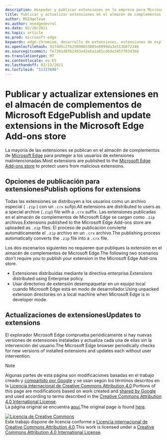 ```yaml
---
description: Hospedar y publicar extensiones en la empresa para Microsoft Edge (Chromium).
title: Publicar y actualizar extensiones en el almacén de complementos de Microsoft Edge
author: MSEdgeTeam
ms.author: msedgedevrel
ms.date: 02/10/2021
ms.topic: article
ms.prod: microsoft-edge
keywords: edge-chromium, desarrollo de extensiones, extensiones de explorador, complementos, centro de partners, desarrollador
ms.openlocfilehash: 91fdd5c2f625890653085e8999da3e513b072348
ms.sourcegitcommit: fe7301d0f62493e42e6a1a81cdbda3457f0343b8
ms.translationtype: MT
ms.contentlocale: es-ES
ms.lasthandoff: 02/13/2021
ms.locfileid: "11327690"
---
```

# <span data-ttu-id="65c69-104">Publicar y actualizar extensiones en el almacén de complementos de Microsoft Edge</span><span class="sxs-lookup"><span data-stu-id="65c69-104">Publish and update extensions in the Microsoft Edge Add-ons store</span></span>  

<span data-ttu-id="65c69-105">La mayoría de las extensiones se publican en el almacén de complementos de [Microsoft Edge][MicrosoftMicrosoftedgeInsiderAddonsEdgeextensions] para proteger a los usuarios de extensiones malintencionadas.</span><span class="sxs-lookup"><span data-stu-id="65c69-105">Most extensions are published to the [Microsoft Edge Add-ons store][MicrosoftMicrosoftedgeInsiderAddonsEdgeextensions] to protect users from malicious extensions.</span></span>  

## <span data-ttu-id="65c69-106">Opciones de publicación para extensiones</span><span class="sxs-lookup"><span data-stu-id="65c69-106">Publish options for extensions</span></span>  

<span data-ttu-id="65c69-107">Todas las extensiones se distribuyen a los usuarios como un archivo especial \( `.zip` \) con un `.crx` sufijo.</span><span class="sxs-lookup"><span data-stu-id="65c69-107">All extensions are distributed to users as a special archive \(`.zip`\) file with a `.crx` suffix.</span></span>  <span data-ttu-id="65c69-108">Las extensiones publicadas en el almacén de complementos de Microsoft Edge se cargan como `.zip` archivos.</span><span class="sxs-lookup"><span data-stu-id="65c69-108">Extensions published to the Microsoft Edge Add-ons store are uploaded as `.zip` files.</span></span>  <span data-ttu-id="65c69-109">El proceso de publicación convierte automáticamente el `.zip` archivo en un `.crx` archivo.</span><span class="sxs-lookup"><span data-stu-id="65c69-109">The publishing process automatically converts the `.zip` file into a `.crx` file.</span></span>  

<span data-ttu-id="65c69-110">Los dos escenarios siguientes no requieren que publiques la extensión en el almacén de complementos de Microsoft Edge.</span><span class="sxs-lookup"><span data-stu-id="65c69-110">The following two scenarios don't require you to publish your extension in the Microsoft Edge Add-ons store.</span></span>  

*   <span data-ttu-id="65c69-111">Extensiones distribuidas mediante la directiva enterprise.</span><span class="sxs-lookup"><span data-stu-id="65c69-111">Extensions distributed using Enterprise policy.</span></span>  
*   <span data-ttu-id="65c69-112">Usar directorios de extensión desempaquetar en un equipo local cuando Microsoft Edge está en modo de desarrollador.</span><span class="sxs-lookup"><span data-stu-id="65c69-112">Using unpacked extension directories on a local machine when Microsoft Edge is in developer mode.</span></span>  

## <span data-ttu-id="65c69-113">Actualizaciones de extensiones</span><span class="sxs-lookup"><span data-stu-id="65c69-113">Updates to extensions</span></span>

<span data-ttu-id="65c69-114">El explorador Microsoft Edge comprueba periódicamente si hay nuevas versiones de extensiones instaladas y actualiza cada una de ellas sin la intervención del usuario.</span><span class="sxs-lookup"><span data-stu-id="65c69-114">The Microsoft Edge browser periodically checks for new versions of installed extensions and updates each without user intervention.</span></span>  

<!-- links -->  

[MicrosoftMicrosoftedgeInsiderAddonsEdgeextensions]: https://microsoftedge.microsoft.com/insider-addons/category/EdgeExtensions "Extensiones: complementos de Microsoft Edge Insider | Microsoft"  

> [!NOTE]
> <span data-ttu-id="65c69-116">Algunas partes de esta página son modificaciones basadas en el trabajo creado y [compartido por Google][GoogleSitePolicies] y se usan según los términos descritos en la [Licencia internacional de Creative Commons Attribution 4.0][CCA4IL].</span><span class="sxs-lookup"><span data-stu-id="65c69-116">Portions of this page are modifications based on work created and [shared by Google][GoogleSitePolicies] and used according to terms described in the [Creative Commons Attribution 4.0 International License][CCA4IL].</span></span>  
> <span data-ttu-id="65c69-117">La página original se encuentra [aquí.](https://developer.chrome.com/extensions/hosting)</span><span class="sxs-lookup"><span data-stu-id="65c69-117">The original page is found [here](https://developer.chrome.com/extensions/hosting).</span></span>  

[![Licencia de Creative Commons][CCby4Image]][CCA4IL]  
<span data-ttu-id="65c69-119">Este trabajo dispone de licencia conforme a [Licencia internacional de Creative Commons Attribution 4.0][CCA4IL].</span><span class="sxs-lookup"><span data-stu-id="65c69-119">This work is licensed under a [Creative Commons Attribution 4.0 International License][CCA4IL].</span></span>  

[CCA4IL]: https://creativecommons.org/licenses/by/4.0  
[CCby4Image]: https://i.creativecommons.org/l/by/4.0/88x31.png  
[GoogleSitePolicies]: https://developers.google.com/terms/site-policies  
